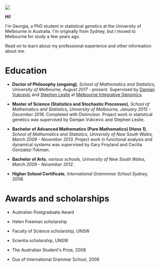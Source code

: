 
![](gtsambos.github.io/mac2.jpg)

**Hi!**

I'm Georgia, a PhD student in statistical genetics at the University of Melbourne in Australia. 
I'm originally from Sydney, but I moved to Melbourne for study a few years ago.


Read on to learn about my professional experience and other information about me.


# Education

- **Doctor of Philosophy (ongoing)**, *School of Mathematics and Statistics, University of Melbourne, August 2017 - present.*
Supervised by [Damjan Vukcevic](https://research.unimelb.edu.au/integrative-genomics/research/statistical-genetics-vukcevic) and [Stephen Leslie](https://research.unimelb.edu.au/integrative-genomics/research/statistical-genetics-leslie) at [Melbourne Integrative Genomics](https://research.unimelb.edu.au/integrative-genomics/MIG-home).

- **Master of Science (Statistics and Stochastic Processes)**, *School of Mathematics and Statistics, University of Melbourne, January 2015 - December 2016.*
Completed with Distinction. Project work in statistical genetics was supervised by Damjan Vukcevic and Stephen Leslie.

- **Bachelor of Advanced Mathematics (Pure Mathematics) (Hons 1)**, *School of Mathematics and Statistics, University of New South Wales, March 2009 - November 2013.*
Project work in functional analysis and dynamical systems was supervised by Gary Froyland and Cecilia Gonzalez-Tokman.

- **Bachelor of Arts**, *various schools, University of New South Wales, March 2009 - November 2012.*

- **Higher School Certificate**, *International Grammmar School Sydney, 2008.*


# Awards and scholarships

- Australian Postgraduate Award

- Helen Freeman scholarship

- Faculty of Science scholarship, UNSW

- Scientia scholarship, UNSW

- The Australian Student's Prize, 2008

- Dux of International Grammar School, 2008